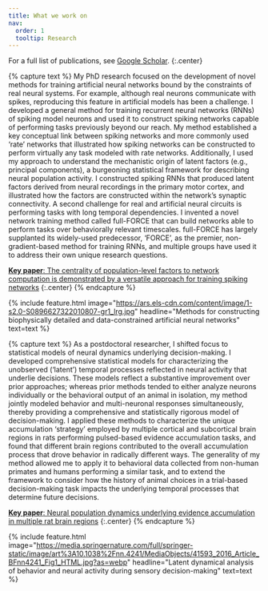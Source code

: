 ```yaml
---
title: What we work on
nav:
  order: 1
  tooltip: Research
---
```


For a full list of publications, see [Google Scholar](https://scholar.google.com/citations?user=dkRSv1AAAAAJ&hl=en).
{:.center}

{% capture text %}
 My PhD research focused on the development of novel methods for training artificial neural networks bound by the constraints of real neural systems. For example, although real neurons communicate with spikes, reproducing this feature in artificial models has been a challenge. I developed a general method for training recurrent neural networks (RNNs) of spiking model neurons and used it to construct spiking networks capable of performing tasks previously beyond our reach. My method established a key conceptual link between spiking networks and more commonly used ‘rate’ networks that illustrated how spiking networks can be constructed to perform virtually any task modeled with rate networks. Additionally, I used my approach to understand the mechanistic origin of latent factors (e.g., principal components), a burgeoning statistical framework for describing neural population activity. I constructed spiking RNNs that produced latent factors derived from neural recordings in the primary motor cortex, and illustrated how the factors are constructed within the network’s synaptic connectivity. A second challenge for real and artificial neural circuits is performing tasks with long temporal dependencies. I invented a novel network training method called full-FORCE that can build networks able to perform tasks over behaviorally relevant timescales. full-FORCE has largely supplanted its widely-used predecessor, ‘FORCE’, as the premier, non-gradient-based method for training RNNs, and multiple groups have used it to address their own unique research questions.

[**Key paper**: The centrality of population-level factors to network computation is demonstrated by a versatile approach for training spiking networks](https://doi.org/10.1016/j.neuron.2022.12.007)
{:.center}
{% endcapture %}

{%
  include feature.html
  image="https://ars.els-cdn.com/content/image/1-s2.0-S0896627322010807-gr1_lrg.jpg"
  headline="Methods for constructing biophysically detailed and data-constrained artificial neural networks"
  text=text
%}

{% capture text %}
As a postdoctoral researcher, I shifted focus to statistical models of neural dynamics underlying decision-making. I developed comprehensive statistical models for characterizing the unobserved (‘latent’) temporal processes reflected in neural activity that underlie decisions. These models reflect a substantive improvement over prior approaches; whereas prior methods tended to either analyze neurons individually or the behavioral output of an animal in isolation, my method jointly modeled behavior and multi-neuronal responses simultaneously, thereby providing a comprehensive and statistically rigorous model of decision-making. I applied these methods to characterize the unique accumulation ‘strategy’ employed by multiple cortical and subcortical brain regions in rats performing pulsed-based evidence accumulation tasks, and found that different brain regions contributed to the overall accumulation process that drove behavior in radically different ways. The generality of my method allowed me to apply it to behavioral data collected from non-human primates and humans performing a similar task, and to extend the framework to consider how the history of animal choices in a trial-based decision-making task impacts the underlying temporal processes that determine future decisions. 

[**Key paper**: Neural population dynamics underlying evidence accumulation in multiple rat brain regions](https://www.biorxiv.org/content/10.1101/2021.10.28.465122v1)
{:.center}
{% endcapture %}

{%
  include feature.html
  image="https://media.springernature.com/full/springer-static/image/art%3A10.1038%2Fnn.4241/MediaObjects/41593_2016_Article_BFnn4241_Fig1_HTML.jpg?as=webp"
  headline="Latent dynamical analysis of behavior and neural activity during sensory decision-making"
  text=text
%}